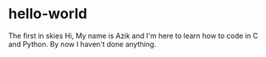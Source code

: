 # hello-world
The first in skies
Hi, My name is Azik and I'm here to learn how to code in C and Python. By now I haven't done anything.
